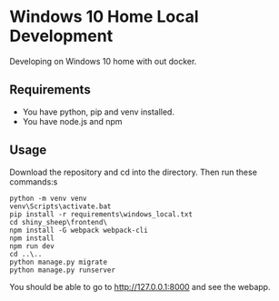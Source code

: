 # Windows 10 Home Local Development
Developing on Windows 10 home with out docker.

## Requirements
- You have python, pip and venv installed.
- You have node.js and npm

## Usage

Download the repository and cd into the directory. Then run these commands:s
```
python -m venv venv
venv\Scripts\activate.bat
pip install -r requirements\windows_local.txt
cd shiny_sheep\frontend\
npm install -G webpack webpack-cli
npm install
npm run dev
cd ..\..
python manage.py migrate
python manage.py runserver
```

You should be able to go to http://127.0.0.1:8000 and see the webapp.
